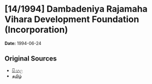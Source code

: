 # [14/1994] Dambadeniya Rajamaha Vihara Development Foundation (Incorporation)

**Date:** 1994-06-24

## Original Sources

- [සිංහල](https://documents.gov.lk/view/acts/1994/6/14-1994_S.pdf)
- [தமிழ்](https://documents.gov.lk/view/acts/1994/6/14-1994_T.pdf)
